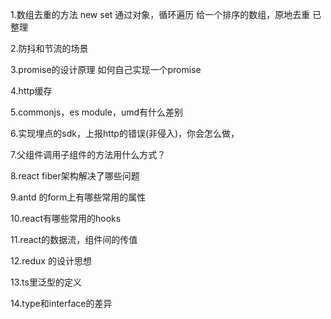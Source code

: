 
1.数组去重的方法
new set  通过对象，循环遍历
给一个排序的数组，原地去重
已整理

2.防抖和节流的场景

3.promise的设计原理
如何自己实现一个promise

4.http缓存

5.commonjs，es module，umd有什么差别

6.实现埋点的sdk，上报http的错误(非侵入)，你会怎么做，

7.父组件调用子组件的方法用什么方式？

8.react fiber架构解决了哪些问题

9.antd 的form上有哪些常用的属性

10.react有哪些常用的hooks

11.react的数据流，组件间的传值

12.redux 的设计思想

13.ts里泛型的定义

14.type和interface的差异


